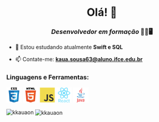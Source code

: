 <h1 align="center">Olá! 👋</h1>
<h3 align="center"><i>Desenvolvedor em formação</i> 👨‍💻🖥</h3>

- 🌱 Estou estudando atualmente **Swift e SQL**

- 📫 Contate-me: **kaua.sousa63@aluno.ifce.edu.br**

<h3 align="left">Linguagens e Ferramentas:</h3>
<p align="left"> <img src="https://raw.githubusercontent.com/devicons/devicon/master/icons/css3/css3-original-wordmark.svg" alt="css3" width="40" height="40"/> <img src="https://raw.githubusercontent.com/devicons/devicon/master/icons/html5/html5-original-wordmark.svg" alt="html5" width="40" height="40"/> <img src="https://raw.githubusercontent.com/devicons/devicon/master/icons/javascript/javascript-original.svg" alt="javascript" width="40" height="40"/> <img src="https://raw.githubusercontent.com/devicons/devicon/master/icons/react/react-original-wordmark.svg" alt="react" width="40" height="40"/> <img src="https://raw.githubusercontent.com/devicons/devicon/master/icons/java/java-original-wordmark.svg" alt="css3" width="40" height="40"/> </p>

<p><img align="left" src="https://github-readme-stats.vercel.app/api/top-langs?username=kkauaon&show_icons=true&locale=en&layout=compact&theme=dark" alt="kkauaon" /></p>

<p>&nbsp;<img align="center" src="https://github-readme-stats.vercel.app/api?username=kkauaon&show_icons=true&locale=en&theme=dark" alt="kkauaon" /></p>

